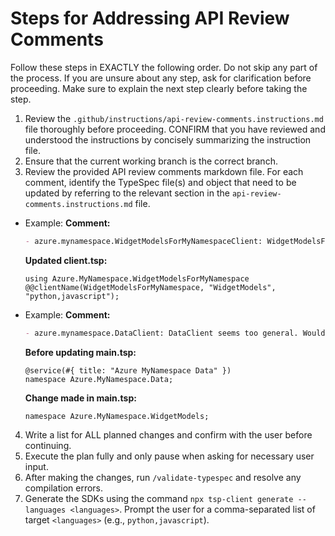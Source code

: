 # Steps for Addressing API Review Comments

Follow these steps in EXACTLY the following order. Do not skip any part of the process. If you are unsure about any step, ask for clarification before proceeding.
Make sure to explain the next step clearly before taking the step.

1. Review the `.github/instructions/api-review-comments.instructions.md` file thoroughly before proceeding. CONFIRM that you have reviewed and understood the instructions by concisely summarizing the instruction file.
2. Ensure that the current working branch is the correct branch.
3. Review the provided API review comments markdown file. For each comment, identify the TypeSpec file(s) and object that need to be updated by referring to the relevant section in the `api-review-comments.instructions.md` file.
- Example:
  **Comment:**
    ```md
    - azure.mynamespace.WidgetModelsForMyNamespaceClient: WidgetModelsForMyNamespaceClient is too long and redundant for Python and JS. How about WidgetModelsClient?
    ```
  **Updated client.tsp:**
    ```tsp
    using Azure.MyNamespace.WidgetModelsForMyNamespace
    @@clientName(WidgetModelsForMyNamespace, "WidgetModels", "python,javascript");
    ```
- Example:
  **Comment:**
  ```md
  - azure.mynamespace.DataClient: DataClient seems too general. Would WidgetModelsClient work here?
  ```
  **Before updating main.tsp:**
  ```tsp
  @service(#{ title: "Azure MyNamespace Data" })
  namespace Azure.MyNamespace.Data;
  ```
  **Change made in main.tsp:**
  ```tsp
  namespace Azure.MyNamespace.WidgetModels;
  ```
4. Write a list for ALL planned changes and confirm with the user before continuing.
5. Execute the plan fully and only pause when asking for necessary user input.
6. After making the changes, run `/validate-typespec` and resolve any compilation errors.
7. Generate the SDKs using the command `npx tsp-client generate --languages <languages>`. Prompt the user for a comma-separated list of target `<languages>` (e.g., `python,javascript`).
